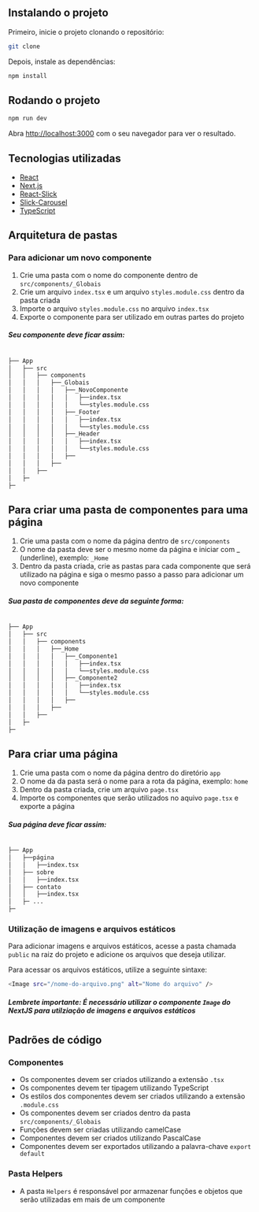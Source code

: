
## Instalando o projeto

Primeiro, inicie o projeto clonando o repositório:

```bash	
git clone
```

Depois, instale as dependências:

```bash	
npm install

```

## Rodando o projeto

```bash
npm run dev

```

Abra [http://localhost:3000](http://localhost:3000) com o seu navegador para ver o resultado.

## Tecnologias utilizadas

- [React](https://reactjs.org/)
- [Next.js](https://nextjs.org/)
- [React-Slick](https://react-slick.neostack.com/)
- [Slick-Carousel](https://kenwheeler.github.io/slick/)
- [TypeScript](https://www.typescriptlang.org/)

## Arquitetura de pastas

### Para adicionar um novo componente

1. Crie uma pasta com o nome do componente dentro de `src/components/_Globais`
2. Crie um arquivo `index.tsx` e um arquivo `styles.module.css` dentro da pasta criada
3. Importe o arquivo `styles.module.css` no arquivo `index.tsx`
4. Exporte o componente para ser utilizado em outras partes do projeto

##### Seu componente deve ficar assim:



```bash

├── App
│   ├── src
│   │   ├── components
│   │   │   ├──_Globais
│   │   │   │   ├──_NovoComponente
│   │   │   │   │   ├──index.tsx
│   │   │   │   │   └──styles.module.css
│   │   │   │   ├──_Footer
│   │   │   │   │   ├──index.tsx
│   │   │   │   │   └──styles.module.css
│   │   │   │   ├──_Header
│   │   │   │   │   ├──index.tsx
│   │   │   │   │   └──styles.module.css
│   │   │   │   ├──
│   │   │   ├──
│   │   ├── 
│   ├─
├─

```
## Para criar uma pasta de componentes para uma página

1. Crie uma pasta com o nome da página dentro de `src/components`
2. O nome da pasta deve ser o mesmo nome da página e iniciar com _ (underline), exemplo: `_Home`
3. Dentro da pasta criada, crie as pastas para cada componente que será utilizado na página e siga o mesmo passo a passo para adicionar um novo componente

##### Sua pasta de componentes deve da seguinte forma:

```bash

├── App
│   ├── src
│   │   ├── components
│   │   │   ├──_Home
│   │   │   │   ├──_Componente1
│   │   │   │   │   ├──index.tsx
│   │   │   │   │   └──styles.module.css
│   │   │   │   ├──_Componente2
│   │   │   │   │   ├──index.tsx
│   │   │   │   │   └──styles.module.css
│   │   │   │   ├──
│   │   │   ├──
│   │   ├──
│   ├─
├─

```

## Para criar uma página

1. Crie uma pasta com o nome da página dentro do diretório `app`
2. O nome da da pasta será o nome para a rota da página, exemplo: `home`
3. Dentro da pasta criada, crie um arquivo `page.tsx`
4. Importe os componentes que serão utilizados no aquivo `page.tsx` e exporte a página

##### Sua página deve ficar assim:

```bash

├── App
│   ├──página
│   │   ├──index.tsx
│   ├── sobre
│   │   ├──index.tsx
│   ├── contato
│   │   ├──index.tsx
│   ├─ ...
├─

```

### Utilização de imagens e arquivos estáticos

Para adicionar imagens e arquivos estáticos, acesse a pasta chamada `public` na raiz do projeto e adicione os arquivos que deseja utilizar.

Para acessar os arquivos estáticos, utilize a seguinte sintaxe:

```bash
<Image src="/nome-do-arquivo.png" alt="Nome do arquivo" />
```

##### Lembrete importante: É necessário utilizar o componente `Image` do NextJS para utilziação de imagens e arquivos estáticos



#

## Padrões de código

### Componentes

- Os componentes devem ser criados utilizando a extensão `.tsx`
- Os componentes devem ter tipagem utilizando TypeScript
- Os estilos dos componentes devem ser criados utilizando a extensão `.module.css`
- Os componentes devem ser criados dentro da pasta `src/components/_Globais`
- Funções devem ser criadas utilizando camelCase
- Componentes devem ser criados utilizando PascalCase
- Componentes devem ser exportados utilizando a palavra-chave `export default`

### Pasta Helpers

- A pasta `Helpers` é responsável por armazenar funções e objetos que serão utilizadas em mais de um componente
